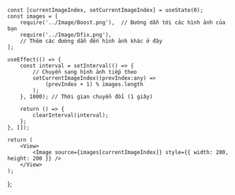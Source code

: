     const [currentImageIndex, setCurrentImageIndex] = useState(0);
    const images = [
        require('../Image/Boost.png'),  // Đường dẫn tới các hình ảnh của bạn
        require('../Image/Dfix.png'),
        // Thêm các đường dẫn đến hình ảnh khác ở đây
    ];

    useEffect(() => {
        const interval = setInterval(() => {
            // Chuyển sang hình ảnh tiếp theo
            setCurrentImageIndex((prevIndex:any) =>
                (prevIndex + 1) % images.length
            );
        }, 1000); // Thời gian chuyển đổi (1 giây)

        return () => {
            clearInterval(interval);
        };
    }, []);

    return (
        <View>
            <Image source={images[currentImageIndex]} style={{ width: 200, height: 200 }} />
        </View>
    );
};